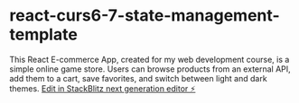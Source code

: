 # react-curs6-7-state-management-template


This React E-commerce App, created for my web development course, is a simple online game store. Users can browse products from an external API, add them to a cart, save favorites, and switch between light and dark themes.
[Edit in StackBlitz next generation editor ⚡️](https://stackblitz.com/~/github.com/GeorgianaNistor/react-curs6-7-state-management-template)